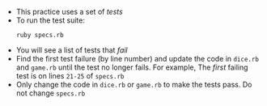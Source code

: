 * This practice uses a set of _tests_
* To run the test suite:
  ```
  ruby specs.rb
  ```
* You will see a list of tests that *fail*
* Find the first test failure (by line number) and update the code in `dice.rb` and `game.rb` until the test no longer fails. For example, The _first_ failing test is on lines `21-25` of `specs.rb`
* Only change the code in `dice.rb` or `game.rb` to make the tests pass. Do not change `specs.rb`
